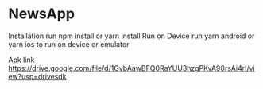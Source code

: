 # NewsApp

Installation
run npm install or yarn install
Run on Device
run yarn android or yarn ios to run on device or emulator


Apk link
https://drive.google.com/file/d/1GvbAawBFQ0RaYUU3hzgPKvA90rsAi4rI/view?usp=drivesdk

